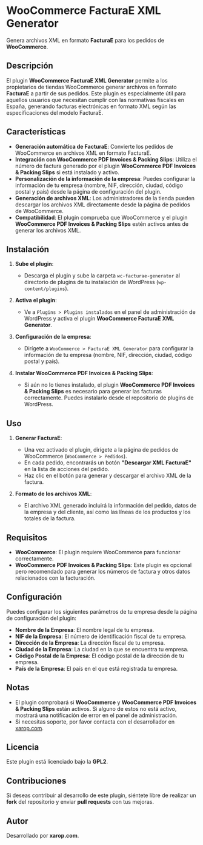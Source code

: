 # WooCommerce FacturaE XML Generator

Genera archivos XML en formato **FacturaE** para los pedidos de **WooCommerce**.

## Descripción

El plugin **WooCommerce FacturaE XML Generator** permite a los propietarios de tiendas WooCommerce generar archivos en formato **FacturaE** a partir de sus pedidos. Este plugin es especialmente útil para aquellos usuarios que necesitan cumplir con las normativas fiscales en España, generando facturas electrónicas en formato XML según las especificaciones del modelo FacturaE.

## Características

- **Generación automática de FacturaE**: Convierte los pedidos de WooCommerce en archivos XML en formato FacturaE.
- **Integración con WooCommerce PDF Invoices & Packing Slips**: Utiliza el número de factura generado por el plugin **WooCommerce PDF Invoices & Packing Slips** si está instalado y activo.
- **Personalización de la información de la empresa**: Puedes configurar la información de tu empresa (nombre, NIF, dirección, ciudad, código postal y país) desde la página de configuración del plugin.
- **Generación de archivos XML**: Los administradores de la tienda pueden descargar los archivos XML directamente desde la página de pedidos de WooCommerce.
- **Compatibilidad**: El plugin comprueba que WooCommerce y el plugin **WooCommerce PDF Invoices & Packing Slips** estén activos antes de generar los archivos XML.

## Instalación

1. **Sube el plugin**:
   - Descarga el plugin y sube la carpeta `wc-facturae-generator` al directorio de plugins de tu instalación de WordPress (`wp-content/plugins`).
   
2. **Activa el plugin**:
   - Ve a `Plugins > Plugins instalados` en el panel de administración de WordPress y activa el plugin **WooCommerce FacturaE XML Generator**.

3. **Configuración de la empresa**:
   - Dirígete a `WooCommerce > FacturaE XML Generator` para configurar la información de tu empresa (nombre, NIF, dirección, ciudad, código postal y país).

4. **Instalar WooCommerce PDF Invoices & Packing Slips**:
   - Si aún no lo tienes instalado, el plugin **WooCommerce PDF Invoices & Packing Slips** es necesario para generar las facturas correctamente. Puedes instalarlo desde el repositorio de plugins de WordPress.

## Uso

1. **Generar FacturaE**:
   - Una vez activado el plugin, dirígete a la página de pedidos de WooCommerce (`WooCommerce > Pedidos`).
   - En cada pedido, encontrarás un botón **"Descargar XML FacturaE"** en la lista de acciones del pedido.
   - Haz clic en el botón para generar y descargar el archivo XML de la factura.

2. **Formato de los archivos XML**:
   - El archivo XML generado incluirá la información del pedido, datos de la empresa y del cliente, así como las líneas de los productos y los totales de la factura.

## Requisitos

- **WooCommerce**: El plugin requiere WooCommerce para funcionar correctamente.
- **WooCommerce PDF Invoices & Packing Slips**: Este plugin es opcional pero recomendado para generar los números de factura y otros datos relacionados con la facturación.

## Configuración

Puedes configurar los siguientes parámetros de tu empresa desde la página de configuración del plugin:

- **Nombre de la Empresa**: El nombre legal de tu empresa.
- **NIF de la Empresa**: El número de identificación fiscal de tu empresa.
- **Dirección de la Empresa**: La dirección fiscal de tu empresa.
- **Ciudad de la Empresa**: La ciudad en la que se encuentra tu empresa.
- **Código Postal de la Empresa**: El código postal de la dirección de tu empresa.
- **País de la Empresa**: El país en el que está registrada tu empresa.

## Notas

- El plugin comprobará si **WooCommerce** y **WooCommerce PDF Invoices & Packing Slips** están activos. Si alguno de estos no está activo, mostrará una notificación de error en el panel de administración.
- Si necesitas soporte, por favor contacta con el desarrollador en [xarop.com](https://xarop.com).

## Licencia

Este plugin está licenciado bajo la **GPL2**.

## Contribuciones

Si deseas contribuir al desarrollo de este plugin, siéntete libre de realizar un **fork** del repositorio y enviar **pull requests** con tus mejoras.

## Autor

Desarrollado por **xarop.com**.
